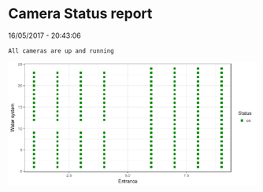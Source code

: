 Camera Status report
================
16/05/2017 - 20:43:06

    All cameras are up and running

![](camreport_files/figure-markdown_github/unnamed-chunk-2-1.png)

